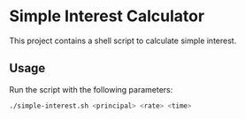 # Simple Interest Calculator

This project contains a shell script to calculate simple interest.

## Usage

Run the script with the following parameters:

```bash
./simple-interest.sh <principal> <rate> <time>
